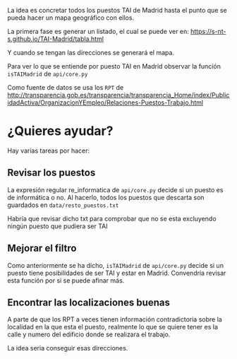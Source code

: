 La idea es concretar todos los puestos TAI de Madrid hasta el punto que se pueda hacer un mapa geográfico con ellos.

La primera fase es generar un listado, el cual se puede ver en: https://s-nt-s.github.io/TAI-Madrid/tabla.html

Y cuando se tengan las direcciones se generará el mapa.

Para ver lo que se entiende por puesto TAI en Madrid observar la función `isTAIMadrid` de `api/core.py`

Como fuente de datos se usa los `RPT` de http://transparencia.gob.es/transparencia/transparencia_Home/index/PublicidadActiva/OrganizacionYEmpleo/Relaciones-Puestos-Trabajo.html

# ¿Quieres ayudar?

Hay varias tareas por hacer:

## Revisar los puestos

La expresión regular re_informatica de `api/core.py` decide si un puesto es de informática o no.
Al hacerlo, todos los puestos que descarta son guardados en `data/resto_puestos.txt`

Habría que revisar dicho txt para comprobar que no se esta excluyendo ningún puesto que pudiera ser TAI

## Mejorar el filtro

Como anteriormente se ha dicho, `isTAIMadrid` de `api/core.py` decide si un puesto tiene posibilidades de ser TAI y estar en Madrid. Convendría revisar esta función por si se puede afinar más.

## Encontrar las localizaciones buenas

A parte de que los RPT a veces tienen información contradictoria sobre la localidad en la que esta el puesto, realmente lo que se quiere tener es la calle y numero del edificio donde se realizara el trabajo.

La idea seria conseguir esas direcciones.
